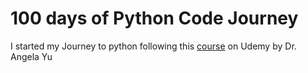 
# 100 days of Python Code Journey

I started my Journey to python following this [course](https://www.udemy.com/course/100-days-of-code/) on Udemy by Dr. Angela Yu
